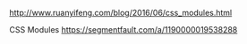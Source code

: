 <!--
 * @Author: xiaoping.xu
 * @Date: 2021-05-07 17:51:34
 * @LastEditors: xiaoping.xu
 * @LastEditTime: 2021-05-07 18:15:42
 * @Desc: 
-->
http://www.ruanyifeng.com/blog/2016/06/css_modules.html

CSS Modules
https://segmentfault.com/a/1190000019538288